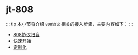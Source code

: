 
# jt-808

::: tip
本小节将介绍 `808协议` 相关的接入步骤，主要内容如下：
:::

- [808协议扫盲](/jt-808/guide/basic/protocol-introduction.md)
- [快速开始](/jt-808/guide/basic/quick-start.md)
- [定制化](/jt-808/guide/basic/customized.md)
